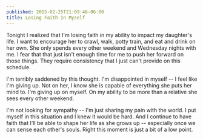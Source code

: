 ```yaml
---
published: 2015-02-25T21:09:46-06:00
title: Losing Faith In Myself
---
```

Tonight I realized that I'm losing faith in my ability to impact my daughter's life. I want to encourage her to crawl, walk, potty train, and eat and drink on her own. She only spends every other weekend and Wednesday nights with me. I fear that that just isn't enough time for me to push her forward on those things. They require consistency that I just can't provide on this schedule.

I'm terribly saddened by this thought. I'm disappointed in myself -- I feel like I'm giving up. Not on her, I know she is capable of everything she puts her mind to. I'm giving up on myself. On my ability to be more than a relative she sees every other weekend.

I'm not looking for sympathy -- I'm just sharing my pain with the world. I put myself in this situation and I knew it would be hard. And I continue to have faith that I'll be able to shape her life as she grows up -- especially once we can sense each other's souls. Right this moment is just a bit of a low point.